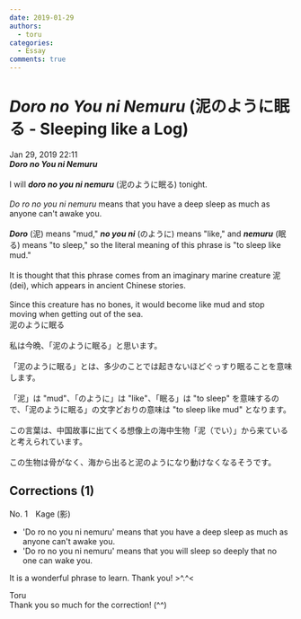 ```yaml
---
date: 2019-01-29
authors:
  - toru
categories:
  - Essay
comments: true
---
```


# <strong><em>Doro no You ni Nemuru</strong></em> (泥のように眠る - Sleeping like a Log)
<div class="date">Jan 29, 2019 22:11</div>
<div id="post"><div id="body_show_ori">
<strong><em>Doro no You ni Nemuru</strong></em><br/><br/>I will <strong><em>doro no you ni nemuru</em></strong> (泥のように眠る) tonight.<br/><br/><em>Do ro no you ni nemuru</em> means that you have a deep sleep as much as anyone can't awake you.<br/><br/><strong><em>Doro</em></strong> (泥) means "mud," <strong><em>no you ni</em></strong> (のように) means "like," and <strong><em>nemuru</em></strong> (眠る) means "to sleep," so the literal meaning of this phrase is "to sleep like mud."<br/><br/>It is thought that this phrase comes from an imaginary marine creature 泥 (dei), which appears in ancient Chinese stories.<br/><br/>Since this creature has no bones, it would become like mud and stop moving when getting out of the sea.
</div></div>

<!-- more -->

<div id="post_ja"><div id="body_show_mo">
泥のように眠る<br/><br/>私は今晩、「泥のように眠る」と思います。<br/><br/>「泥のように眠る」とは、多少のことでは起きないほどぐっすり眠ることを意味します。<br/><br/>「泥」は "mud"、「のように」は "like"、「眠る」は "to sleep" を意味するので、「泥のように眠る」の文字どおりの意味は "to sleep like mud" となります。<br/><br/>この言葉は、中国故事に出てくる想像上の海中生物「泥（でい）」から来ていると考えられています。<br/><br/>この生物は骨がなく、海から出ると泥のようになり動けなくなるそうです。
</div></div>

## Corrections (1)
<div id="block"><div class="first_name"> No. 1　<span class="just_name">Kage (影)</span></div><div id="block2">
<ul class="correction_field">
<li class="incorrect">'Do ro no you ni nemuru' means that you have a deep sleep as much as anyone can't awake you.</li>
<li class="corrected correct">
'Do ro no you ni nemuru' means that you <span class="f_blue">will</span> <span class="f_blue">sleep so deeply that no one can</span> wake you.
</li>
</ul>
<p class="comment_small">
 It is a wonderful phrase to learn. Thank you! &gt;^.^&lt;
</p>

</div><div class="name"><span class="just_name">Toru</span><br>
Thank you so much for the correction! (^^)
</div>
</div>
